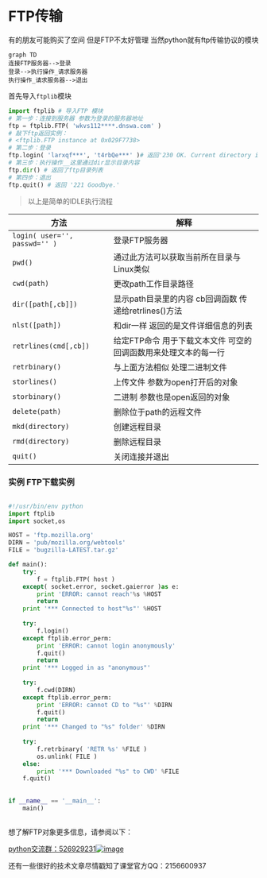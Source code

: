 # FTP传输

有的朋友可能购买了空间   但是FTP不太好管理
当然python就有ftp传输协议的模块


```
graph TD
连接FTP服务器-->登录
登录-->执行操作_请求服务器
执行操作_请求服务器-->退出
```


首先导入`ftplib`模块

```python
import ftplib # 导入FTP 模块
# 第一步：连接到服务器 参数为登录的服务器地址
ftp = ftplib.FTP( 'wkvs112****.dnswa.com' ) 
# 敲下ftp返回实例：
# <ftplib.FTP instance at 0x029F7738> 
# 第二步：登录
ftp.login( 'larxqf***', 't4rbQe***' )# 返回'230 OK. Current directory is /' ____230 Ok 登录成功
# 第三步：执行操作__这里通过dir显示目录内容
ftp.dir() # 返回了ftp目录列表
# 第四步：退出
ftp.quit() # 返回 '221 Goodbye.'
```

> 以上是简单的IDLE执行流程


| 方法                            | 解释                                       |
| ----------------------------- | ---------------------------------------- |
| `login( user='', passwd='' )` | 登录FTP服务器                                 |
| `pwd()`                       | 通过此方法可以获取当前所在目录与Linux类似                  |
| `cwd(path)`                   | 更改path工作目录路径                             |
| `dir([path[,cb]])`            | 显示path目录里的内容    cb回调函数  传递给retrlines()方法 |
| `nlst([path])`                | 和dir一样 返回的是文件详细信息的列表                     |
| `retrlines(cmd[,cb])`         | 给定FTP命令 用于下载文本文件  可空的回调函数用来处理文本的每一行      |
| `retrbinary()`                | 与上面方法相似   处理二进制文件                        |
| `storlines()`                 | 上传文件  参数为open打开后的对象                      |
| `storbinary()`                | 二进制 参数也是open返回的对象                        |
| `delete(path)`                | 删除位于path的远程文件                            |
| `mkd(directory)`              | 创建远程目录                                   |
| `rmd(directory)`              | 删除远程目录                                   |
| `quit()`                      | 关闭连接并退出                                  |

### 实例 FTP下载实例

```python

#!/usr/bin/env python
import ftplib
import socket,os

HOST = 'ftp.mozilla.org'
DIRN = 'pub/mozilla.org/webtools'
FILE = 'bugzilla-LATEST.tar.gz'

def main():
    try:
        f = ftplib.FTP( host )
    except( socket.error, socket.gaierror )as e:
        print 'ERROR: cannot reach'%s %HOST
        return
    print '*** Connected to host"%s"' %HOST
    
    try:
        f.login()
    except ftplib.error_perm:
        print 'ERROR: cannot login anonymously'
        f.quit()
        return
    print '*** Logged in as "anonymous"'
    
    try:
        f.cwd(DIRN)
    except ftplib.error_perm:
        print 'ERROR: cannot CD to "%s"' %DIRN
        f.quit()
        return
    print '*** Changed to "%s" folder' %DIRN
    
    try:
        f.retrbinary( 'RETR %s' %FILE )
        os.unlink( FILE )
    else:
        print '*** Downloaded "%s" to CWD' %FILE
    f.quit()
    
    
if __name__ == '__main__':
    main()
        
```

想了解FTP对象更多信息，请参阅以下：

[ python交流群：526929231![image](http://pub.idqqimg.com/wpa/images/group.png)](http://shang.qq.com/wpa/qunwpa?idkey=91644f71013b35aafb647cfb95b643ccea29a46d83acc00bebd7d0b1727f54e2)





还有一些很好的技术文章尽情戳知了课堂官方QQ：2156600937